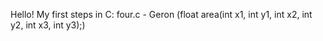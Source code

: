 Hello!
My first steps in C:
  four.c - Geron (float area(int x1, int y1, int x2, int y2, int x3, int y3);)
